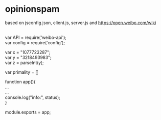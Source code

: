 # opinionspam
based on jsconfig.json, client.js, server.js and https://open.weibo.com/wiki <br/>
<br/>

var API = require('weibo-api'); <br/>
var config = require('config'); <br/>

var x = "1077723287"; <br/>
var y = "3218493983"; <br/>
var z = parseInt(y); <br/>

var primality = [] <br/>

function app(){ <br/>
    ...<br/>
    ...<br/>
    console.log("info:", status); <br/>
} <br/>

module.exports = app; <br/>
